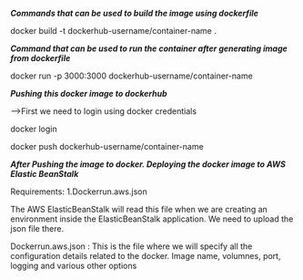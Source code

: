 ***Commands that can be used to build the image using dockerfile***

docker build -t dockerhub-username/container-name .


***Command that can be used to run the container after generating image from dockerfile***

docker run -p 3000:3000 dockerhub-username/container-name



***Pushing this docker image to dockerhub***

-->First we need to login using docker credentials

docker login


docker push dockerhub-username/container-name


***After Pushing the image to docker. Deploying the docker image to AWS Elastic BeanStalk***

Requirements:
1.Dockerrun.aws.json


The AWS ElasticBeanStalk will read this file when we are creating an environment inside the ElasticBeanStalk application. We need to upload the json file there.


Dockerrun.aws.json : This is the file where we will specify all the configuration details related to the docker. Image name, volumnes, port, logging and various other options
